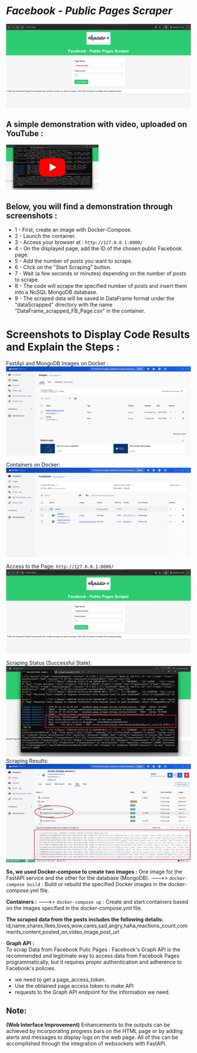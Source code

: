 # _Facebook - Public Pages Scraper_

![alt text](https://github.com/ELGTARI-Saif-Eddine/Scraping_FB/blob/main/screenshots/im_1.png)


## A simple demonstration with video, uploaded on YouTube :

[<img src="https://github.com/ELGTARI-Saif-Eddine/Scraping_FB/blob/main/screenshots/2.jpg" width="50%">](https://www.youtube.com/watch?v=rqkmqTb7Goc)


## Below, you will find a demonstration through screenshots :

- 1 - First, create an image with Docker-Compose.
- 2 - Launch the container.
- 3 - Access your browser at : ```http://127.0.0.1:8000/```
- 4 - On the displayed page, add the ID of the chosen public Facebook page.
- 5 - Add the number of posts you want to scrape.
- 6 - Click on the "Start Scraping" button.
- 7 - Wait (a few seconds or minutes) depending on the number of posts to scrape.
- 8 - The code will scrape the specified number of posts and insert them into a NoSQL MongoDB database.
- 9 - The scraped data will be saved in DataFrame format under the "dataScrapped" directory with the name "DataFrame_scrapped_FB_Page.csv" in the container.

# Screenshots to Display Code Results and Explain the Steps :
FastApi and MongoDB Images on Docker :
![alt text](https://github.com/ELGTARI-Saif-Eddine/Scraping_FB/blob/main/screenshots/im_3.png)

Containers on Docker:
![alt text](https://github.com/ELGTARI-Saif-Eddine/Scraping_FB/blob/main/screenshots/im_4.png)

Access to the Page:  ```http://127.0.0.1:8000/```
![alt text](https://github.com/ELGTARI-Saif-Eddine/Scraping_FB/blob/main/screenshots/im_1.png)

Scraping Status (Successful State):
![alt text](https://github.com/ELGTARI-Saif-Eddine/Scraping_FB/blob/main/screenshots/6.jpg)
Scraping Results:
![alt text](https://github.com/ELGTARI-Saif-Eddine/Scraping_FB/blob/main/screenshots/5.jpg)


**So, we used Docker-compose to create two images :**
One image for the FastAPI service and the other for the database (MongoDB).
--->>  ```docker-compose build``` : Build or rebuild the specified Docker images in the docker-compose.yml file.

**Containers :**
--->>  ```docker-compose up``` :  Create and start containers based on the images specified in the docker-compose.yml file.
 
**The scraped data from the posts includes the following details:**
id,name,shares,likes,loves,wow,cares,sad,angry,haha,reactions_count,comments,content,posted_on,video,image,post_url

**Graph API :** </br>
To scrap Data from Facebook Pulic Pages :
Facebook's Graph API is the recommended and legitimate way to access data from Facebook Pages programmatically, but it requires proper authentication and adherence to Facebook's policies.
- we need to get a page_access_token.
- Use the obtained page access token to make API 
- requests to the Graph API endpoint for the information we need.
  
## Note: 
**(Web Interface Improvement)** Enhancements to the outputs can be achieved by incorporating progress bars on the HTML page or by adding alerts and messages to display logs on the web page. All of this can be accomplished through the integration of websockets with FastAPI.
